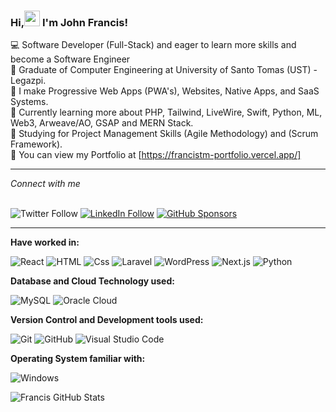 
### Hi,<img src="https://raw.githubusercontent.com/MartinHeinz/MartinHeinz/master/wave.gif" width="25px"> I'm John Francis! 

 💻 Software Developer (Full-Stack) and eager to learn more skills and become a Software Engineer <br/>
 📖 Graduate of Computer Engineering at University of Santo Tomas (UST) - Legazpi. <br/>
 📲 I make Progressive Web Apps (PWA's), Websites, Native Apps, and SaaS Systems. <br/>
 🤔 Currently learning more about PHP, Tailwind, LiveWire, Swift, Python, ML, Web3, Arweave/AO, GSAP and MERN Stack. <br/>
 🎯 Studying for Project Management Skills (Agile Methodology) and (Scrum Framework). <br/>
 💬 You can view my Portfolio at [https://francistm-portfolio.vercel.app/] <br/>

<hr/> <i>Connect with me </i> <br/> &nbsp

![Twitter Follow](https://img.shields.io/twitter/follow/johnfrancistm?label=Twitter%20&style=social)
[![LinkedIn Follow](https://img.shields.io/badge/LinkedIn-Follow-blue?style=social&logo=linkedin)](https://www.linkedin.com/in/john-francis-tamondong-866055232/)
[![GitHub Sponsors](https://img.shields.io/badge/GitHub-Sponsors-orange?style=social&logo=github)](https://github.com/sponsors/fraanciisq)



<hr/>

**Have worked in:**
<p>
<img alt="React" src="https://img.shields.io/badge/React-61 DAFB? logo=react & logoColor-white&style=flat" />
<!-- <img alt="JavaScript" src="https://img.shields.io/badge/JavaScript-F7DF1E? logo=javascript &logoColor=white&style=flat" />
<img alt="TypeScript" src="https://img.shields.io/badge/TypeScript-3178C6?logo=typescript &logoColor=white&style=flat" />
<img alt="TypeScript" src="https://img.shields.io/badge/Node.js-339933?logo=node.js &logoColor-white&style=flat" /> -->
<img alt="HTML" src="https://img.shields.io/badge/HTML-E34F26?logo-html5&logoColor=white&style=flat" />
<img alt="Css" src="https://img.shields.io/badge/CSS-1572B6?logo=css3&logoColor=white&style=flat" />
<!-- <img alt="Angular" src="https://img.shields.io/badge/Angular-DD0031?logo-angular&logoColor-white&style=flat" /> -->
<img alt="Laravel" src="https://img.shields.io/badge/Laravel-FF2D20?logo=laravel&logoColor=white&style=flat" /> 
<img alt="WordPress" src="https://img.shields.io/badge/WordPress-21759B?logo=wordpress&logoColor=white&style=flat" /> 
<img alt="Next.js" src="https://img.shields.io/badge/Next.js-000000?logo=next.js&logoColor=white&style=flat" />
<img alt="Python" src="https://img.shields.io/badge/Python-3776AB?logo=python&logoColor=white&style=flat" /> 
 </p>


 **Database and Cloud Technology used:**
<p>
<img alt="MySQL" src="https://img.shields.io/badge/MySQL-4479A1?logo=mysql&logoColor=white&style=flat" /> 
<!-- <img alt="PostgreSQL" src="https://img.shields.io/badge/PostgreSQL-336791?logo-postgresql&logoColor-white&style=flat" /> -->
<!-- <img alt="Firebase" src="https://img.shields.io/badge/Firebase-FFCA28?logo=firebase&logoColor=white&style=flat" /> 
<img alt="MongoDB" src="https://img.shields.io/badge/MongoDB-47A248?logo-mongodb & logoColor-white&style=flat" /> <img alt="SQL Server" src="https://img.shields.io/badge/SQL Server-CC2927?logo-microsoft+sql+server & logoColor=white&style=flat" />  -->
<img alt="Oracle Cloud" src="https://img.shields.io/badge/Oracle-F80000?logo=oracle&logoColor=white&style=flat" />
<!-- <img alt="AWS" src="https://img.shields.io/badge/AWS-232F3E?logo=amazon+aws&logoColor=white&style=flat" /> 
 -->
</p>
 
**Version Control and Development tools used:**
<p>
<img alt="Git"src="https://img.shields.io/badge/Git-F05032?logo=git & logoColor-white&style=flat" />
<img alt="GitHub"src="https://img.shields.io/badge/GitHub-181717?logo=github&logoColor=white&style=flat" />
<!-- <img alt="Azure Devops"src="https://img.shields.io/badge/Azure DevOps-0078D7?logo-azure+devops &logoColor=-white&style=flat" /> <img alt="Visual Studio" src="https://img.shields.io/badge/Visual Studio-5C2D91?logo=visual+studio&logoColor-white&style=flat" /> -->
<img alt="Visual Studio Code"src="https://img.shields.io/badge/Visual Studio Code-007ACC?logo-visual+studio+code & logoColor-white&style=flat" /> </p>

**Operating System familiar with:**
<p>
<!-- <img alt="MacOS" src="https://img.shields.io/badge/MacOS-000000?logo-macos &logoColor=white&style=flat" /> -->
<img alt="Windows" src="https://img.shields.io/badge/Windows-0078D6?logo=windows &logoColor=white&style=flat" />
<!-- <img alt="Linux" src="https://img.shields.io/badge/Linux-FCC624?logo=linux &logoColor=black&style=flat" /> -->
</p>
</p>

![Francis GitHub Stats](https://github-readme-stats.vercel.app/api?username=fraanciisq&theme=transparent&show_icons=true)

